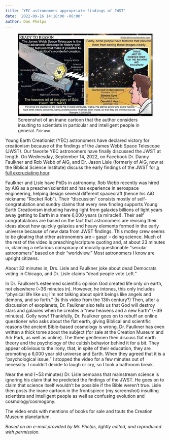 ```yaml
---
title: 'YEC astronomers appropriate findings of JWST'
date: '2022-09-16 14:18:00 -06:00'
author: Dan Phelps 
---
```


<figure>
<img src="/uploads/2022/Phelps_Yec_Astronomers_JWST_600.jpg" alt="Screenshot"/>
<figcaption>Screenshot of an inane cartoon that the author considers insulting to scientists in particular and intelligent people in general. <small>Fair use.</small>
</figcaption>
</figure>

Young Earth Creationist (YEC) astronomers have declared victory for creationism because of the findings of the James Webb Space Telescope (JWST). Our favorite YEC astronomers have finally discussed the JWST at length. On Wednesday, September 14, 2022, on Facebook Dr. Danny Faulkner and Rob Webb of AiG, and Dr. Jason Lisle (formerly of AiG, now at the Biblical Science Institute) discuss the early findings of the JWST for <a href="https://fb.watch/fymizG2T2H/">a full excruciating hour</a>. 

Faulkner and Lisle have PhDs in astronomy. Rob Webb recently was hired by AiG as a preacher/scientist and has experience in aerospace engineering, helping design several different spacecraft (hence his AiG nickname “Rocket Rob”).  Their “discussion” consists mostly of self-congratulation and sundry claims that every new finding supports Young Earth Creationism including having light from galaxies billions of light years away getting to Earth in a mere 6,000 years (a miracle!). Their self congratulations are based on the fact that astronomers are revising their ideas about how quickly galaxies and heavy elements formed in the early universe because of new data from JWST findings. This motley crew seems to be gloating that other astronomers are – gasp! – doing science. Much of the rest of the video is preaching/scripture quoting and, at about 23 minutes in, claiming a nefarious conspiracy of morally questionable “secular astronomers” based on their “worldview.” Most astronomers I know are upright citizens. 

<!--more-->

About 32 minutes in, Drs. Lisle and Faulkner joke about dead Democrats voting in Chicago, and Dr. Lisle claims “dead people vote Left.” 

In Dr. Faulkner’s esteemed scientific opinion God created life only on earth, not elsewhere (~36 minutes in). However, he intones, this only includes “physical life like us; I’m not talking about spirit beings like angels and demons, and so forth.” (Is this video from the 13th century?) Then, after a discussion of exoplanets, Dr. Faulkner also tells us that God will destroy stars and galaxies when he creates a “new heavens and a new Earth” (~39 minutes). Golly wow! Thankfully, Dr. Faulkner goes on to rebuff an online questioner who asks about the flat earth, giving Biblical and scientific reasons the ancient Bible-based cosmology is wrong. Dr. Faulkner has even written a thick tome about the subject (for sale at the Creation Museum and Ark Park, as well as online). The three gentlemen then discuss flat earth theory and the psychology of the cultish behavior behind it for a bit. They appear oblivious to the irony, that, in spite of their education, they are promoting a 6,000 year old universe and Earth. When they agreed that it is a “psychological issue,” I stopped the video for a few minutes out of necessity. I couldn’t decide to laugh or cry, so I took a bathroom break.

Near the end (~53 minutes) Dr. Lisle bemoans that mainstream science is ignoring his claim that he predicted the findings of the JWST. He goes on to claim that science itself wouldn’t be possible if the Bible weren’t true. Lisle then posts the inane cartoon in the frontispiece (my screenshot) insulting scientists and intelligent people as well as confusing evolution and cosmology/cosmogony.

The video ends with mentions of books for sale and touts the Creation Museum planetarium.

<i>Based on an e-mail provided by Mr. Phelps, lightly edited, and reproduced with permission. </i>
